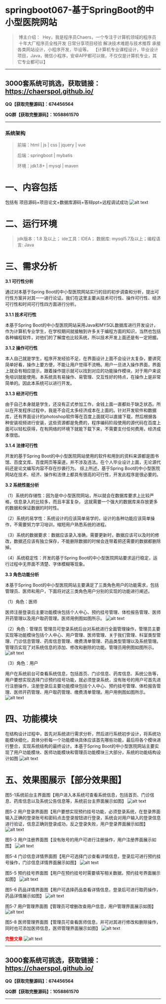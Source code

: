 # springboot067-基于SpringBoot的中小型医院网站

>  博主介绍：
>  Hey，我是程序员Chaers，一个专注于计算机领域的程序员
>  十年大厂程序员全栈开发‍ 日常分享项目经验 解决技术难题与技术推荐 承接各类网站设计，小程序开发，毕设等。
>  【计算机专业课程设计，毕业设计项目，Java，微信小程序，安卓APP都可以做，不仅仅是计算机专业，其它专业都可以】

<hr>

## 3000套系统可挑选，获取链接：https://chaerspol.github.io/

<p size="5" color="red"><b>QQ【获取完整源码】：674456564</b></p>

<p size="5" color="red"><b>QQ群【获取完整源码】：1058861570</b></p>

<hr>

### 系统架构

> 前端：html | js | css | jquery | vue
>
> 后端：springboot | mybatis
> 
> 环境：jdk1.8+ | mysql | maven

# 一、内容包括
包括有  项目源码+项目论文+数据库源码+答辩ppt+远程调试成功
![alt text](images/image.png)

# 二、运行环境

> jdk版本：1.8 及以上； ide工具：IDEA； 数据库: mysql5.7及以上；编程语言: Java

# 三、需求分析

**3.1 可行性分析**

通过对本基于Spring Boot的中小型医院网站实行的目的初步调查和分析，提出可行性方案并对其一一进行论证。我们在这里主要从技术可行性、操作可行性、经济可行性和时间可行性四方面进行分析。

**3.1.1 技术可行性**

本基于Spring Boot的中小型医院网站采用Java和MYSQL数据库进行开发设计，作为计算机专业学生，在学校期间就接触到许多关于编程方面的知识，当然也包括各种编程软件，对他们的了解度也比较系统，所以技术开发上面还是有一定把握。

**3.1.2 操作可行性**

本人自己就是学生，程序开发经验不足，在界面设计上面不会设计太复杂，要讲究简单好看，操作上要方便，不能让用户觉得不流畅。用户一旦进入操作界面，界面上就会有相应提示，跟着操作提示就可以找到对应的功能操作模块，对于用户来说免培训就能使用。本系统具有易操作、易管理、交互性好的特点，在操作上是非常简单的。因此本系统可以进行开发。

**3.1.3 经济可行性**

由于自己本身就是学生，还没有正式参加工作，金钱上面一直都处于缺乏状态。所以在开发程序过程中，我是不会花太多经济成本在上面的。针对开发软件和数据库，还有界面设计的photoshop软件等在百度上面就可以直接下载，然后根据各种安装视频进行安装，这些资源都是免费的，程序编码阶段使用的源代码在百度上面可以轻松获得，在有网络的环境下就能下载下来，不需要支付任何费用，经济成本很低。

**3.1.4 法律可行性**

开发的基于Spring Boot的中小型医院网站使用的软件和用到的资料来源都是图书馆、百度文库、百度网页等渠道，并不涉及违法。在个人毕业设计上面，无论源代码还是论文编写内容不存在抄袭行为。
综上所述，基于Spring Boot的中小型医院网站在技术、经济、操作和法律上都具有很高的可行性，开发此程序是很必要的。

**3.2 系统性能分析**

（1）系统的存储性：因为是中小型医院网站，所以就会在数据库要求上比较严格，信息录入的比较多，而且丰富复杂， 这就需要一个强大的数据库来存放更多的数据和保证数据的时时性。

（2）系统的易学性：系统设计的应该简单易学的，设计的各种功能应该简单操作，不需要努力学习培训，缩短用户熟悉系统的进程。

（3）系统的数据要求：数据应该录入准确，需要更新时，数据应该可以及时的修改，数据还应该有独立保存，不能删除数据的时候会连带着把还需要的数据都删除掉。

（4）系统稳定性：开发的基于Spring Boot的中小型医院网站要求运行稳定，运行过程中无界面不清楚、字体模糊等现象。

**3.3 角色功能分析**

本基于Spring Boot的中小型医院网站主要满足了三类角色用户的功能需求，包括管理员、医师和用户，下面将对这三类角色用户分别的实现的功能进行阐述。

（1）角色：医师

医师注册登录后主要功能模块包括个人中心、预约挂号管理、体检报告管理、医师开药管理以及用户取药管理。医师用例图如图所示。
![alt text](images/image-2.png)

（2）角色：管理员
管理员可登录系统后台对系统进行全面管理操作，管理员主要实现等功能模块包括个人中心、用户管理、医师管理、关于我们管理、科室类型管理、门诊信息管理、药库信息管理、缴费清单管理、药品类型管理以及系统管理。管理员实现了对系统信息的添加、修改和删除的功能。管理员用例图如图所示。
![alt text](images/image-3.png)

（3）角色：用户

用户在系统前台可查看系统信息，包括首页、门诊信息、药库信息、系统公告等，用户要想实现选择门诊预约挂号功能，就必须登录系统，没有账号的用户可首先进行注册操作，注册登录后主要功能模块包括个人中心、预约挂号管理、体检报告管理、医师开药管理、用户取药管理、缴费清单管理。用户用例图如图所示。
![alt text](images/image-4.png)

# 四、功能模块

在结构设计过程中，首先对系统进行需求分析，然后进行系统初步设计，将系统功能模块细化，具体分析每一个功能模块具体应该首先哪些功能，最后将各个模块进行整合，实现系统结构的最终设计。本基于Spring Boot的中小型医院网站主要实现了用户功能模块、医师功能模块和管理员功能模块三大部分，系统的功能结构设计如图
![alt text](images/image-5.png)

# 五、效果图展示【部分效果图】

图5-1系统前台主界面图【用户进入本系统可查看系统信息，包括首页、门诊信息、药库信息以及系统公告信息等，系统前台主界面展示如图】
![alt text](images/image-6.png)

图5-2 用户登录界面图【用户要想实现预约挂号功能，必须登录系统，在登录界面输入正确的登录账号和密码点击登录按钮进行登录，系统会对用户输入的登录信息进行验证，信息正确则登录成功，反之登录失败，用户登录界面展示如图】
![alt text](images/image-7.png)

图5-3 用户注册界面图【没有账号的用户可进行注册操作，用户注册界面展示如图】
![alt text](images/image-8.png)

图5-4 门诊信息详情界面图【用户可选择门诊查看详情信息，登录后可进行预约挂号操作，门诊信息详情界面展示如图】
![alt text](images/image-9.png)

图5-5  预约挂号界面图【用户在预约挂号时需要填写相关数据，预约挂号界面展示如图】
![alt text](images/image-10.png)

图5-6  药品详情界面图【用户可选择药品查看详情信息，登录后可进行取药操作，药品详情展示如图】
![alt text](images/image-11.png)

图5-7 用户管理界面图【管理员可增删改查用户信息，用户管理界面展示如图】
![alt text](images/image-12.png)

图5-8 医师管理界面图【管理员可查看医师信息，并可对其进行修改和删除操作，同时也可添加医师信息，医师管理界面展示如图】
![alt text](images/image-13.png)


 <font  color="red"><b>完整文章</b></font>
 ![alt text](images/image-1.png)

 <hr>

## 3000套系统可挑选，获取链接：https://chaerspol.github.io/

<p size="5" color="red"><b>QQ【获取完整源码】：674456564</b></p>

<p size="5" color="red"><b>QQ群【获取完整源码】：1058861570</b></p>

<hr>